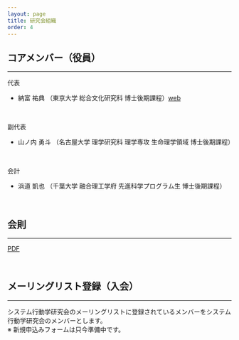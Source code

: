 ```yaml
---
layout: page
title: 研究会組織
order: 4
---
```


## コアメンバー（役員）
***
代表<br>

- 納富 祐典 （東京大学 総合文化研究科 博士後期課程）<a href="https://jpmyrmecol.com/" target="_blank" rel="noopener noreferrer">web</a>
<br>

副代表<br>

- 山ノ内 勇斗 （名古屋大学 理学研究科 理学専攻 生命理学領域 博士後期課程）
<br>

会計<br>

- 浜道 凱也 （千葉大学 融合理工学府 先進科学プログラム生 博士後期課程）

<br>


## 会則
***
<a href="{{ site.baseurl }}/imgs/constitution20250418.pdf" target="_blank" rel="noopener noreferrer">PDF</a>

<br>

## メーリングリスト登録（入会）
***
システム行動学研究会のメーリングリストに登録されているメンバーをシステム行動学研究会のメンバーとします。
<br>
※ 新規申込みフォームは只今準備中です。
